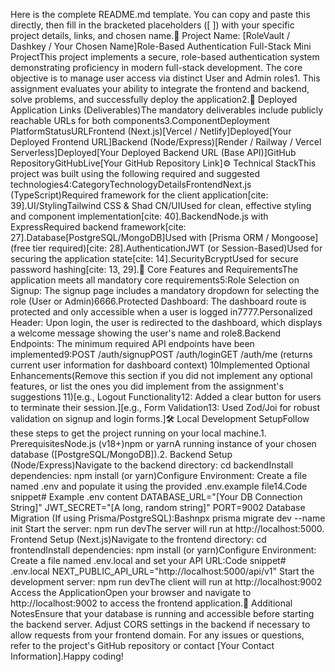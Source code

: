 Here is the complete README.md template. You can copy and paste this directly, then fill in the bracketed placeholders ([ ]) with your specific project details, links, and chosen name.🔐 Project Name: [RoleVault / Dashkey / Your Chosen Name]Role-Based Authentication Full-Stack Mini ProjectThis project implements a secure, role-based authentication system demonstrating proficiency in modern full-stack development. The core objective is to manage user access via distinct User and Admin roles1. This assignment evaluates your ability to integrate the frontend and backend, solve problems, and successfully deploy the application2.🚀 Deployed Application Links (Deliverables)The mandatory deliverables include publicly reachable URLs for both components3.ComponentDeployment PlatformStatusURLFrontend (Next.js)[Vercel / Netlify]Deployed[Your Deployed Frontend URL]Backend (Node/Express)[Render / Railway / Vercel Serverless]Deployed[Your Deployed Backend URL (Base API)]GitHub RepositoryGitHubLive[Your GitHub Repository Link]⚙️ Technical StackThis project was built using the following required and suggested technologies4:CategoryTechnologyDetailsFrontendNext.js (TypeScript)Required framework for the client application[cite: 39].UI/StylingTailwind CSS & Shad CN/UIUsed for clean, effective styling and component implementation[cite: 40].BackendNode.js with ExpressRequired backend framework[cite: 27].Database[PostgreSQL/MongoDB]Used with [Prisma ORM / Mongoose] (free tier required)[cite: 28].AuthenticationJWT (or Session-Based)Used for securing the application state[cite: 14].SecurityBcryptUsed for secure password hashing[cite: 13, 29].🔑 Core Features and RequirementsThe application meets all mandatory core requirements5:Role Selection on Signup: The signup page includes a mandatory dropdown for selecting the role (User or Admin)6666.Protected Dashboard: The dashboard route is protected and only accessible when a user is logged in7777.Personalized Header: Upon login, the user is redirected to the dashboard, which displays a welcome message showing the user's name and role8.Backend Endpoints: The minimum required API endpoints have been implemented9:POST /auth/signupPOST /auth/loginGET /auth/me (returns current user information for dashboard context) 10Implemented Optional Enhancements(Remove this section if you did not implement any optional features, or list the ones you did implement from the assignment's suggestions 11)[e.g., Logout Functionality12: Added a clear button for users to terminate their session.][e.g., Form Validation13: Used Zod/Joi for robust validation on signup and login forms.]🛠️ Local Development SetupFollow these steps to get the project running on your local machine.1. PrerequisitesNode.js (v18+)npm or yarnA running instance of your chosen database ([PostgreSQL/MongoDB]).2. Backend Setup (Node/Express)Navigate to the backend directory: cd backendInstall dependencies: npm install (or yarn)Configure Environment: Create a file named .env and populate it using the provided .env.example file14.Code snippet# Example .env content
DATABASE_URL="[Your DB Connection String]"
JWT_SECRET="[A long, random string]"
PORT=9002
Database Migration (If using Prisma/PostgreSQL):Bashnpx prisma migrate dev --name init
Start the server: npm run devThe server will run at http://localhost:5000. Frontend Setup (Next.js)Navigate to the frontend directory: cd frontendInstall dependencies: npm install (or yarn)Configure Environment: Create a file named .env.local and set your API URL:Code snippet# .env.local
NEXT_PUBLIC_API_URL="http://localhost:5000/api/v1"
Start the development server: npm run devThe client will run at http://localhost:9002
Access the ApplicationOpen your browser and navigate to http://localhost:9002 to access the frontend application.📝 Additional NotesEnsure that your database is running and accessible before starting the backend server. Adjust CORS settings in the backend if necessary to allow requests from your frontend domain. For any issues or questions, refer to the project's GitHub repository or contact [Your Contact Information].Happy coding!
